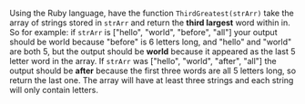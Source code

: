 Using the Ruby language, have the function ```ThirdGreatest(strArr)``` take the array of strings stored in ```strArr``` and return the **third largest** word within in. So for example: if ```strArr``` is ["hello", "world", "before", "all"] your output should be world because "before" is 6 letters long, and "hello" and "world" are both 5, but the output should be **world** because it appeared as the last 5 letter word in the array. If ```strArr``` was ["hello", "world", "after", "all"] the output should be **after** because the first three words are all 5 letters long, so return the last one. The array will have at least three strings and each string will only contain letters.
